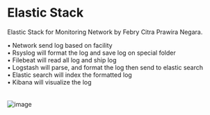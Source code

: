 # Elastic Stack
Elastic Stack for Monitoring Network by Febry Citra Prawira Negara.

• Network send log based on facility\
• Rsyslog will format the log and save log on special folder\
• Filebeat will read all log and ship log\
• Logstash will parse, and format the log then send to elastic search\
• Elastic search will index the formatted log\
• Kibana will visualize the log\
\
\
![image](https://user-images.githubusercontent.com/12062436/139758963-6a502c30-5a71-4f9e-9c80-6ec3d4f92e7e.png)
